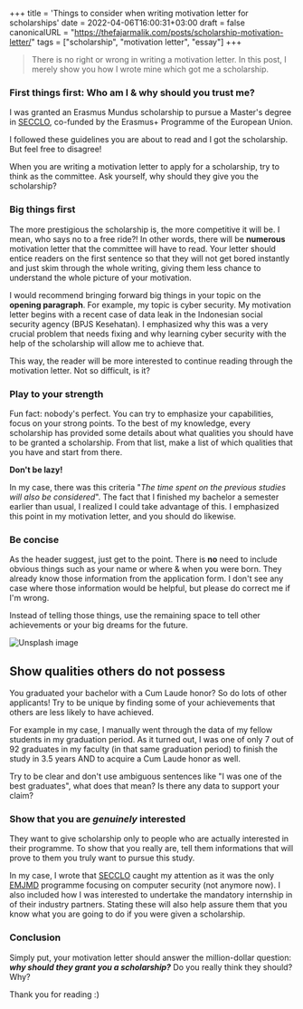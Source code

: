 +++
title = 'Things to consider when writing motivation letter for scholarships'
date = 2022-04-06T16:00:31+03:00
draft = false
canonicalURL = "https://thefajarmalik.com/posts/scholarship-motivation-letter/"
tags = ["scholarship", "motivation letter", "essay"]
+++
> There is no right or wrong in writing a motivation letter. In this post, I merely show you how I wrote mine which got me a scholarship.
> 

### First things first: Who am I & why should you trust me?

I was granted an Erasmus Mundus scholarship to pursue a Master's degree in [SECCLO](https://www.secclo.eu/target=%22_blank%22), co-funded by the Erasmus+ Programme of the European Union.

I followed these guidelines you are about to read and I got the scholarship. But feel free to disagree!

When you are writing a motivation letter to apply for a scholarship, try to think as the committee. Ask yourself, why should they give you the scholarship?

### Big things first

The more prestigious the scholarship is, the more competitive it will be. I mean, who says no to a free ride?! In other words, there will be **numerous** motivation letter that the committee will have to read. Your letter should entice readers on the first sentence so that they will not get bored instantly and just skim through the whole writing, giving them less chance to understand the whole picture of your motivation.

I would recommend bringing forward big things in your topic on the **opening paragraph**. For example, my topic is cyber security. My motivation letter begins with a recent case of data leak in the Indonesian social security agency (BPJS Kesehatan). I emphasized why this was a very crucial problem that needs fixing and why learning cyber security with the help of the scholarship will allow me to achieve that.

This way, the reader will be more interested to continue reading through the motivation letter. Not so difficult, is it?

### Play to your strength

Fun fact: nobody's perfect. You can try to emphasize your capabilities, focus on your strong points. To the best of my knowledge, every scholarship has provided some details about what qualities you should have to be granted a scholarship. From that list, make a list of which qualities that you have and start from there.

**Don't be lazy!**

In my case, there was this criteria "*The time spent on the previous studies will also be considered*". The fact that I finished my bachelor a semester earlier than usual, I realized I could take advantage of this. I emphasized this point in my motivation letter, and you should do likewise.

### Be concise

As the header suggest, just get to the point. There is **no** need to include obvious things such as your name or where & when you were born. They already know those information from the application form. I don't see any case where those information would be helpful, but please do correct me if I'm wrong.

Instead of telling those things, use the remaining space to tell other achievements or your big dreams for the future.

![Unsplash image](https://images.unsplash.com/photo-1627556704290-2b1f5853ff78?crop=entropy&cs=tinysrgb&fit=max&fm=jpg&ixid=MnwxMTc3M3wwfDF8c2VhcmNofDI1fHxncmFkdWF0ZXxlbnwwfHx8fDE2NDkxNjQzNzU&ixlib=rb-1.2.1&q=80&w=2000)

## Show qualities others do not possess

You graduated your bachelor with a Cum Laude honor? So do lots of other applicants! Try to be unique by finding some of your achievements that others are less likely to have achieved.

For example in my case, I manually went through the data of my fellow students in my graduation period. As it turned out, I was one of only 7 out of 92 graduates in my faculty (in that same graduation period) to finish the study in 3.5 years AND to acquire a Cum Laude honor as well.

Try to be clear and don't use ambiguous sentences like "I was one of the best graduates", what does that mean? Is there any data to support your claim?

### Show that you are *genuinely* interested

They want to give scholarship only to people who are actually interested in their programme. To show that you really are, tell them informations that will prove to them you truly want to pursue this study.

In my case, I wrote that [SECCLO](https://www.secclo.eu/) caught my attention as it was the only [EMJMD](https://erasmus-plus.ec.europa.eu/opportunities/individuals/students/erasmus-mundus-joint-masters-scholarships) programme focusing on computer security (not anymore now). I also included how I was interested to undertake the mandatory internship in of their industry partners. Stating these will also help assure them that you know what you are going to do if you were given a scholarship.

### Conclusion

Simply put, your motivation letter should answer the million-dollar question: ***why should they grant you a scholarship?*** Do you really think they should? Why?

Thank you for reading :)